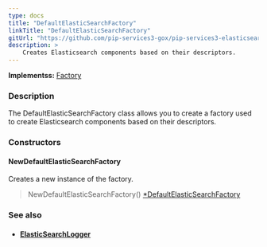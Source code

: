 ```yaml
---
type: docs
title: "DefaultElasticSearchFactory"
linkTitle: "DefaultElasticSearchFactory"
gitUrl: "https://github.com/pip-services3-gox/pip-services3-elasticsearch-gox"
description: > 
    Creates Elasticsearch components based on their descriptors.
---
```


**Implementss:** [Factory](../../../components/build/factory)

### Description

The DefaultElasticSearchFactory class allows you to create a factory used to create Elasticsearch components based on their descriptors. 

### Constructors

#### NewDefaultElasticSearchFactory
Creates a new instance of the factory.

> NewDefaultElasticSearchFactory() [*DefaultElasticSearchFactory]()


### See also
- #### [ElasticSearchLogger](../../log/elasticsearch_logger)

